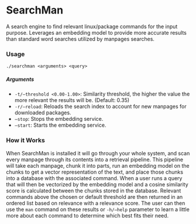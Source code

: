 # SearchMan
A search engine to find relevant linux/package commands for the input purpose. Leverages an embedding model to provide more accurate results than standard word searches utilized by manpages searches.

### Usage
`./searchman <arguments> <query>`

##### Arguments
- `-t/—threshold <0.00-1.00>`: Similarity threshold, the higher the value the more relevant the results will be. (Default: 0.35)
- `-r/—reload`: Reloads the search index to account for new manpages for downloaded packages.
- `—stop`: Stops the embedding service. 
- `—start`: Starts the embedding service.

### How it Works

When SearchMan is installed it will go through your whole system, and scan every manpage through its contents into a retrieval pipeline. This pipeline will take each manpage, chunk it into parts, run an embedding model on the chunks to get a vector representation of the text, and place those chunks into a database with the associated command. When a user runs a query that will then be vectorized by the embedding model and a cosine similarity score is calculated between the chunks stored in the database. Relevant commands above the chosen or default threshold are then returned in an ordered list based on relevance with a relevance score. The user can then use the `man` command on these results or `-h/—help` parameter to learn a little more about each command to determine which best fits their need.